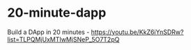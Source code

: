 # 20-minute-dapp
Build a DApp in 20 minutes - https://youtu.be/KkZ6iYnSDRw?list=TLPQMjUxMTIwMjSNeP_5O7T2pQ
